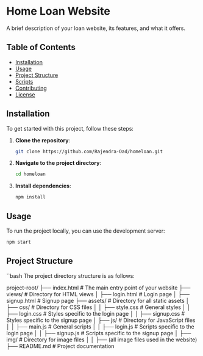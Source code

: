 # Home Loan Website

A brief description of your loan website, its features, and what it offers.

## Table of Contents

- [Installation](#installation)
- [Usage](#usage)
- [Project Structure](#project-structure)
- [Scripts](#scripts)
- [Contributing](#contributing)
- [License](#license)

## Installation

To get started with this project, follow these steps:

1. **Clone the repository**:
    ```bash
    git clone https://github.com/Rajendra-Oad/homeloan.git
    ```

2. **Navigate to the project directory**:
    ```bash
    cd homeloan
    ```

3. **Install dependencies**:
    ```bash
    npm install
    ```

## Usage

To run the project locally, you can use the development server:

```bash
npm start
```


## Project Structure
``bash 
The project directory structure is as follows:

project-root/
├── index.html               # The main entry point of your website
├── views/                   # Directory for HTML views
│   ├── login.html           # Login page
│   ├── signup.html          # Signup page
├── assets/                  # Directory for all static assets
│   ├── css/                 # Directory for CSS files
│   │   ├── style.css        # General styles
│   │   ├── login.css        # Styles specific to the login page
│   │   ├── signup.css       # Styles specific to the signup page
│   ├── js/                  # Directory for JavaScript files
│   │   ├── main.js          # General scripts
│   │   ├── login.js         # Scripts specific to the login page
│   │   ├── signup.js        # Scripts specific to the signup page
│   ├── img/                 # Directory for image files
│   │   ├── (all image files used in the website)
├── README.md                # Project documentation
```

